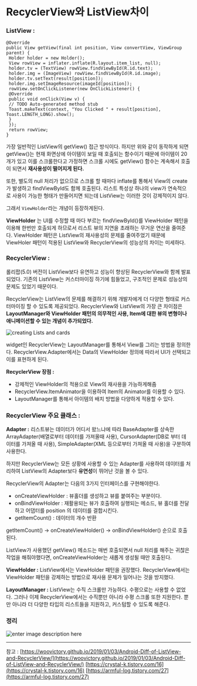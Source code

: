 RecyclerView와 ListView차이
=

### ListView :

    @Override  
	public View getView(final int position, View convertView, ViewGroup parent) {  
	 Holder holder = new Holder();  
	 View rowView = inflater.inflate(R.layout.item_list, null);  
	 holder.tv = (TextView) rowView.findViewById(R.id.text);  
	 holder.img = (ImageView) rowView.findViewById(R.id.image);  
	 holder.tv.setText(result[position]);  
	 holder.img.setImageResource(imageId[position]);  
	 rowView.setOnClickListener(new OnClickListener() {  
	 @Override  
	 public void onClick(View v) {  
	 // TODO Auto-generated method stub  
	 Toast.makeText(context, "You Clicked " + result[position], Toast.LENGTH_LONG).show();  
	 }  
	 });  
	 return rowView;  
	}

가장 일반적인 ListView의 getView() 접근 방식이다. 하지만 위와 같이 동작하게 되면 getView()는 현재 화면상에 아이템이 보일 때 호출되는 함수이기 때문에 아이템이 20개가 있고 이를 스크롤한다고 가정하면 스크롤 시에도 getView() 함수는 계속해서 호출이 되면서 **재사용성이 떨어지게 된다.**

또한, 별도의 null 처리가 없으므로 스크롤 할 때마다 inflate를 통해서 View의 create가 발생하고 findViewById도 함께 호출된다. 
리스트 특성상 하나의 view가 연속적으로 사용이 가능한 형태가 만들어지면 되는데 ListView는 이러한 것이 강제적이지 않다.

그래서 `ViewHolder`라는 개념이 등장하게된다. 

**ViewHolder** 는 UI를 수정할 때 마다 부르는 findViewById()를 ViewHolder 패턴을 이용해 한번만 호출되게 하므로서 리스트 뷰의 지연을 초래하는 무거운 연산을 줄여준다. 
ViewHolder 패턴은 ListView의 재사용성의 문제를 줄여주었기 때문에 ViewHoler 패턴이 적용된 ListView와 RecyclerView의 성능상의 차이는 미세하다.

### RecyclerView :

롤리팝(5.0) 버전이 ListView보다 유연하고 성능이 향상된 RecyclerView와 함께 발표되었다. 기존의 ListView는 커스터마이징 하기에 힘들었고, 구조적인 문제로 성능상의 문제도 있었기 때문이다.

RecyclerView는 ListView의 문제를 해결하기 위해 개발자에게 더 다양한 형태로 커스터마이징 할 수 있도록 제공되었다. RecyclerView와 ListView의 가장 큰 차이점은 **LayoutManager와 ViewHolder 패턴의 의무적인 사용, Item에 대한 뷰의 변형이나 애니메이션할 수 있는 개념이 추가되었다.**

![creating Lists and cards](https://woovictory.github.io/img/android_recyclerview.png)

widget인 RecyclerView는 LayoutManager를 통해서 View를 그리는 방법을 정의한다. RecyclerView.Adapter에서는 Data의 ViewHolder 정의에 따라서 UI가 선택되고 이를 표현하게 된다.

**RecyclerView 장점 :**

- 강제적인 ViewHolder의 적용으로 View의 재사용을 가능하게해줌
- RecyclerView.ItemAnimator을 이용하여 Item의 Animator를 이용할 수 있다.
- LayoutManager를 통해서 아이템의 배치 방법을 다양하게 적용할 수 있다.

### RecyclerView 주요 클래스 :

**Adapter :**
	리스트뷰는 데이터가 어디서 왔느냐에 따라 BaseAdapter를 상속한 ArrayAdapter(배열로부터 데이터를 가져올때 사용), CursorAdapter(DB로 부터 데이터를 가져올 때 사용), SimpleAdapter(XML 등으로부터 가져올 때 사용)을 구분하여 사용한다.

하지만 RecyclerView는 모든 상황에 사용할 수 있는 Adapter를 사용하여 데이터를 처리하여 ListView의  Adapter보다 **유연성**이 뛰어난 것을 볼 수 있다.

RecyclerView의 Adapter는 다음의 3가지 인터페이스를 구현해야한다.

- onCreateViewHolder : 뷰홀더를 생성하고 뷰를 붙여주는 부분이다.
- onBindViewHolder : 재활용되는 뷰가 호출하여 실행되는 메소드, 뷰 홀더를 전달하고 어댑터를 position 의 데이터를 결합시킨다.
- getItemCount() : 데이터의 개수 반환

getItemCount() -> onCreateViewHolder() -> onBindViewHolder() 순으로 호출된다.

ListView가 사용했던 getView() 메소드는 매번 호출되면서 null 처리를 해주는 귀찮은 작업을 해줘야했다면,  onCreateViewHolder는 새롭게 생성될 때만 호출된다.

**ViewHolder :**
ListView에서는  ViewHolder 패턴을 권장했다. RecyclerView에서는 ViewHolder 패턴을 강제하는 방법으로 재사용 문제가 일어나는 것을 방지했다.

**LayoutManager :**
ListView는 수직 스크롤만 가능하다. 수평으로는 사용할 수 없었다. 그러나 이제 RecyclerView에서는 수직뿐만 아니라 수평 스크롤 또한 지원한다. 뿐만 아니라 더 다양한 타입의 리스트들을 지원하고, 커스텀할 수 있도록 해준다.


### 정리

![enter image description here](https://woovictory.github.io/img/android_diff_listview_recyclerview.png)



-----
참고 : [https://woovictory.github.io/2019/01/03/Android-Diff-of-ListView-and-RecyclerView/](https://woovictory.github.io/2019/01/03/Android-Diff-of-ListView-and-RecyclerView/)
[https://crystal-k.tistory.com/16](https://crystal-k.tistory.com/16)
[https://armful-log.tistory.com/27](https://armful-log.tistory.com/27)
<!--stackedit_data:
eyJoaXN0b3J5IjpbNjMzNTYzMDE2XX0=
-->